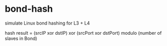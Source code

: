 # bond-hash

simulate Linux bond hashing for L3 + L4

hash result = (srcIP xor dstIP) xor (srcPort xor dstPort)  modulo (number of slaves in Bond)

